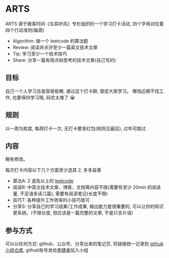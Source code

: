 # ARTS

ARTS 源于极客时间《左耳听风》专栏组织的一个学习打卡活动, 四个字母对应着四个行动准则(每周)

* Algorithm: 做一个 leetcode 的算法题
* Review: 阅读并点评至少一篇英文技术文章
* Tip: 学习至少一个技术技巧
* Share: 分享一篇有观点和思考的技术文章(自己写的)

## 目标

自己一个人学习总是容易偷懒, 通过这个打卡群, 督促大家学习。
哪怕近期不找工作, 也要保持学习哦, 码农太难了 :sob:

## 规则

以一周为粒度, 每周打卡一次, 无打卡要发红包(规则见最后), 过年可跳过

## 内容

略有修改。

每次打卡内容以下几个方面至少选其 2, 多多益善

* 算法A: 2 道及以上的 [leetcode](https://leetcode-cn.com)
* 阅读R: 中英文技术文章、博客、文档等内容不限(需要有至少 20min 的阅读量, 不足请多读几篇), 需要有阅读笔记(长度不限)
* 技巧T: 各种提升工作效率的小技巧皆可
* 分享S: 分享自己的学习成果/工作成果, 输出能力是很重要的, 可以让你的知识更系统。(不限长度, 但应该是一篇完整的文章, 不是只言片语)

## 参与方式

可以以任何方式: github、公众号、分享出来的笔记页, 将链接统一记录到 [github 小组仓库](https://github.com/Will-Grindelwald/Markdown-Guidance), github账号发给[李捷承](ljclg_1516@foxmail.com)加入小组
